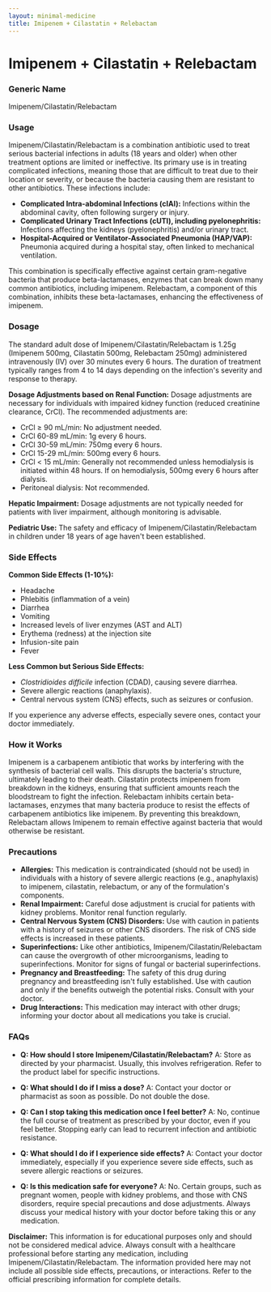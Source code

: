 ```yaml
---
layout: minimal-medicine
title: Imipenem + Cilastatin + Relebactam
---
```


# Imipenem + Cilastatin + Relebactam
### Generic Name
Imipenem/Cilastatin/Relebactam

### Usage

Imipenem/Cilastatin/Relebactam is a combination antibiotic used to treat serious bacterial infections in adults (18 years and older) when other treatment options are limited or ineffective.  Its primary use is in treating complicated infections, meaning those that are difficult to treat due to their location or severity, or because the bacteria causing them are resistant to other antibiotics. These infections include:

* **Complicated Intra-abdominal Infections (cIAI):** Infections within the abdominal cavity, often following surgery or injury.
* **Complicated Urinary Tract Infections (cUTI), including pyelonephritis:** Infections affecting the kidneys (pyelonephritis) and/or urinary tract.
* **Hospital-Acquired or Ventilator-Associated Pneumonia (HAP/VAP):** Pneumonia acquired during a hospital stay, often linked to mechanical ventilation.

This combination is specifically effective against certain gram-negative bacteria that produce beta-lactamases, enzymes that can break down many common antibiotics, including imipenem. Relebactam, a component of this combination, inhibits these beta-lactamases, enhancing the effectiveness of imipenem.

### Dosage

The standard adult dose of Imipenem/Cilastatin/Relebactam is 1.25g (Imipenem 500mg, Cilastatin 500mg, Relebactam 250mg) administered intravenously (IV) over 30 minutes every 6 hours. The duration of treatment typically ranges from 4 to 14 days depending on the infection's severity and response to therapy.

**Dosage Adjustments based on Renal Function:**  Dosage adjustments are necessary for individuals with impaired kidney function (reduced creatinine clearance, CrCl).  The recommended adjustments are:

* CrCl ≥ 90 mL/min: No adjustment needed.
* CrCl 60-89 mL/min: 1g every 6 hours.
* CrCl 30-59 mL/min: 750mg every 6 hours.
* CrCl 15-29 mL/min: 500mg every 6 hours.
* CrCl < 15 mL/min:  Generally not recommended unless hemodialysis is initiated within 48 hours.  If on hemodialysis, 500mg every 6 hours after dialysis.
* Peritoneal dialysis:  Not recommended.

**Hepatic Impairment:** Dosage adjustments are not typically needed for patients with liver impairment, although monitoring is advisable.

**Pediatric Use:** The safety and efficacy of Imipenem/Cilastatin/Relebactam in children under 18 years of age haven't been established.


### Side Effects

**Common Side Effects (1-10%):**

* Headache
* Phlebitis (inflammation of a vein)
* Diarrhea
* Vomiting
* Increased levels of liver enzymes (AST and ALT)
* Erythema (redness) at the injection site
* Infusion-site pain
* Fever


**Less Common but Serious Side Effects:**

* *Clostridioides difficile* infection (CDAD), causing severe diarrhea.
* Severe allergic reactions (anaphylaxis).
* Central nervous system (CNS) effects, such as seizures or confusion.

If you experience any adverse effects, especially severe ones, contact your doctor immediately.


### How it Works

Imipenem is a carbapenem antibiotic that works by interfering with the synthesis of bacterial cell walls.  This disrupts the bacteria's structure, ultimately leading to their death.  Cilastatin protects imipenem from breakdown in the kidneys, ensuring that sufficient amounts reach the bloodstream to fight the infection. Relebactam inhibits certain beta-lactamases, enzymes that many bacteria produce to resist the effects of carbapenem antibiotics like imipenem. By preventing this breakdown, Relebactam allows Imipenem to remain effective against bacteria that would otherwise be resistant.


### Precautions

* **Allergies:** This medication is contraindicated (should not be used) in individuals with a history of severe allergic reactions (e.g., anaphylaxis) to imipenem, cilastatin, relebactum, or any of the formulation's components.
* **Renal Impairment:**  Careful dose adjustment is crucial for patients with kidney problems.  Monitor renal function regularly.
* **Central Nervous System (CNS) Disorders:** Use with caution in patients with a history of seizures or other CNS disorders.  The risk of CNS side effects is increased in these patients.
* **Superinfections:**  Like other antibiotics, Imipenem/Cilastatin/Relebactam can cause the overgrowth of other microorganisms, leading to superinfections. Monitor for signs of fungal or bacterial superinfections.
* **Pregnancy and Breastfeeding:**  The safety of this drug during pregnancy and breastfeeding isn't fully established.  Use with caution and only if the benefits outweigh the potential risks. Consult with your doctor.
* **Drug Interactions:** This medication may interact with other drugs; informing your doctor about all medications you take is crucial.


### FAQs

* **Q: How should I store Imipenem/Cilastatin/Relebactam?**  A: Store as directed by your pharmacist. Usually, this involves refrigeration.  Refer to the product label for specific instructions.

* **Q: What should I do if I miss a dose?** A: Contact your doctor or pharmacist as soon as possible. Do not double the dose.

* **Q: Can I stop taking this medication once I feel better?**  A: No, continue the full course of treatment as prescribed by your doctor, even if you feel better. Stopping early can lead to recurrent infection and antibiotic resistance.

* **Q: What should I do if I experience side effects?** A: Contact your doctor immediately, especially if you experience severe side effects, such as severe allergic reactions or seizures.

* **Q: Is this medication safe for everyone?** A: No. Certain groups, such as pregnant women, people with kidney problems, and those with CNS disorders, require special precautions and dose adjustments. Always discuss your medical history with your doctor before taking this or any medication.


**Disclaimer:** This information is for educational purposes only and should not be considered medical advice. Always consult with a healthcare professional before starting any medication, including Imipenem/Cilastatin/Relebactam.  The information provided here may not include all possible side effects, precautions, or interactions.  Refer to the official prescribing information for complete details.

